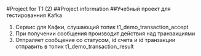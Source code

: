 #Project for T1 (2)
##Project information
##Учебный проект для тестированния Kafka
1. Сервис для Кафки, слушающий топик t1_demo_transaction_accept
2. При получении сообщения производит действия над транзакциями
3. Отпраляет  сообщение со статусом, id счета и id транзакции отправить в топик t1_demo_transaction_result
